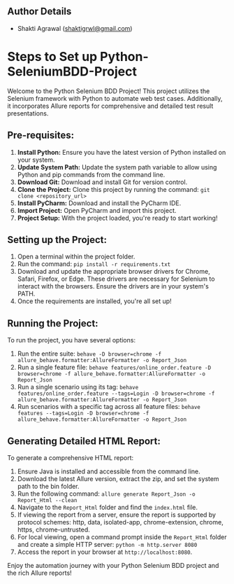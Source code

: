 ## Author Details
- Shakti Agrawal (shaktigrwl@gmail.com)

# Steps to Set up Python-SeleniumBDD-Project

Welcome to the Python Selenium BDD Project! This project utilizes the Selenium framework with Python to automate web test cases. Additionally, it incorporates Allure reports for comprehensive and detailed test result presentations.

## Pre-requisites:

1. **Install Python:** Ensure you have the latest version of Python installed on your system.
2. **Update System Path:** Update the system path variable to allow using Python and pip commands from the command line.
3. **Download Git:** Download and install Git for version control.
4. **Clone the Project:** Clone this project by running the command: `git clone <repository_url>`
5. **Install PyCharm:** Download and install the PyCharm IDE.
6. **Import Project:** Open PyCharm and import this project.
7. **Project Setup:** With the project loaded, you're ready to start working!

## Setting up the Project:
1. Open a terminal within the project folder.
2. Run the command: `pip install -r requirements.txt`
3. Download and update the appropriate browser drivers for Chrome, Safari, Firefox, or Edge. These drivers are necessary for Selenium to interact with the browsers. Ensure the drivers are in your system's PATH.
4. Once the requirements are installed, you're all set up!

## Running the Project:

To run the project, you have several options:

1. Run the entire suite: 
`behave -D browser=chrome -f allure_behave.formatter:AllureFormatter -o Report_Json`
2. Run a single feature file:
`behave features/online_order.feature -D browser=chrome -f allure_behave.formatter:AllureFormatter -o Report_Json`
3. Run a single scenario using its tag:
`behave features/online_order.feature --tags=Login -D browser=chrome -f allure_behave.formatter:AllureFormatter -o Report_Json`
4. Run scenarios with a specific tag across all feature files:
`behave features --tags=Login -D browser=chrome -f allure_behave.formatter:AllureFormatter -o Report_Json`


## Generating Detailed HTML Report:

To generate a comprehensive HTML report:

1. Ensure Java is installed and accessible from the command line.
2. Download the latest Allure version, extract the zip, and set the system path to the bin folder.
3. Run the following command:
`allure generate Report_Json -o Report_Html --clean`
4. Navigate to the `Report_Html` folder and find the `index.html` file.
5. If viewing the report from a server, ensure the report is supported by protocol schemes: http, data, isolated-app, chrome-extension, chrome, https, chrome-untrusted.
6. For local viewing, open a command prompt inside the `Report_Html` folder and create a simple HTTP server: `python -m http.server 8080`
7. Access the report in your browser at `http://localhost:8080`.

Enjoy the automation journey with your Python Selenium BDD project and the rich Allure reports!
